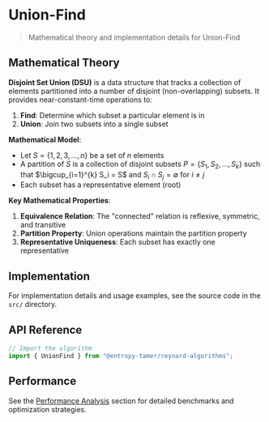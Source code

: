 # Union-Find

> Mathematical theory and implementation details for Union-Find

## Mathematical Theory

**Disjoint Set Union (DSU)** is a data structure that tracks a collection of elements partitioned into a number of disjoint (non-overlapping) subsets. It provides near-constant-time operations to:

1. **Find**: Determine which subset a particular element is in
2. **Union**: Join two subsets into a single subset

**Mathematical Model**:

- Let $S = \{1, 2, 3, ..., n\}$ be a set of $n$ elements
- A partition of $S$ is a collection of disjoint subsets $P = \{S_1, S_2, ..., S_k\}$ such that $\bigcup_{i=1}^{k} S_i = S$ and $S_i \cap S_j = \emptyset$ for $i \neq j$
- Each subset has a representative element (root)

**Key Mathematical Properties**:

1. **Equivalence Relation**: The "connected" relation is reflexive, symmetric, and transitive
2. **Partition Property**: Union operations maintain the partition property
3. **Representative Uniqueness**: Each subset has exactly one representative

## Implementation

For implementation details and usage examples, see the source code in the `src/` directory.

## API Reference

```typescript
// Import the algorithm
import { UnionFind } from "@entropy-tamer/reynard-algorithms";
```

## Performance

See the [Performance Analysis](../performance/) section for detailed benchmarks and optimization strategies.
